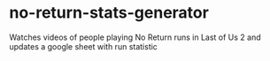 # no-return-stats-generator
Watches videos of people playing No Return runs in Last of Us 2 and updates a google sheet with run statistic
